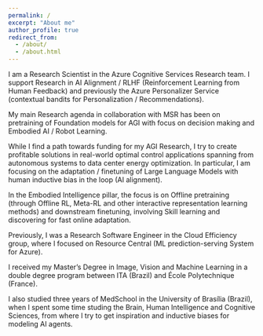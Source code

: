 ```yaml
---
permalink: /
excerpt: "About me"
author_profile: true
redirect_from: 
  - /about/
  - /about.html
---
```


I am a Research Scientist in the Azure Cognitive Services Research team. I support Research in AI Alignment / RLHF (Reinforcement Learning from Human Feedback) and previously the Azure Personalizer Service (contextual bandits for Personalization / Recommendations). 

My main Research agenda in collaboration with MSR has been on pretraining of Foundation models for AGI with focus on decision making and Embodied AI / Robot Learning.

While I find a path towards funding for my AGI Research, I try to create profitable solutions in real-world optimal control applications spanning from autonomous systems to data center energy optimization. In particular, I am focusing on the adaptation / finetuning of Large Language Models with human inductive bias in the loop (AI alignment).

In the Embodied Intelligence pillar, the focus is on Offline pretraining (through Offline RL, Meta-RL and other interactive representation learning methods) and downstream finetuning, involving Skill learning and discovering for fast online adaptation.

Previously, I was a Research Software Engineer in the Cloud Efficiency group, where I focused on Resource Central (ML prediction-serving System for Azure).

I received my Master’s Degree in Image, Vision and Machine Learning in a double degree program between ITA (Brazil) and École Polytechnique (France).

I also studied three years of MedSchool in the University of Brasília (Brazil), when I spent some time studing the Brain, Human Intelligence and Cognitive Sciences, from where I try to get inspiration and inductive biases for modeling AI agents. 
